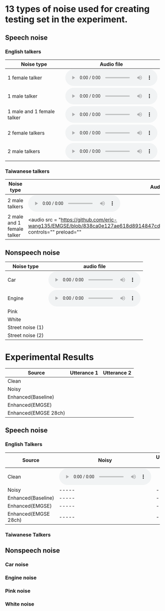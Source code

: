 # 13 types of noise used for creating testing set in the experiment.
## Speech noise
### English talkers

Noise type| Audio file|
--------------|-----| 
1 female talker |<audio src="https://eric-wang135.github.io/EMGSE/wav_files/IEMSE/Chinese_train_271.wav" controls="" preload=""></audio> |
1 male talker |<audio src="https://eric-wang135.github.io/EMGSE/wav_files/IEMSE/Chinese_train_271.wav" controls="" preload=""></audio>|
1 male and 1 female talker  |<audio src="https://github.com/eric-wang135/EMGSE/blob/838ca0e127ae618d8914847cd7028f51feb02b4c/Noise/1M1F_2talkers.wav" controls="" preload=""></audio>|
2 female talkers  |<audio src="https://eric-wang135.github.io/EMGSE/wav_files/IEMSE/Chinese_train_271.wav" controls="" preload=""></audio>|
2 male talkers  |<audio src="https://eric-wang135.github.io/EMGSE/wav_files/IEMSE/Chinese_train_271.wav" controls="" preload=""></audio>|


### Taiwanese talkers

Noise type| Audio file|
--------------|----------| 
2 male talkers |<audio src="https://github.com/eric-wang135/EMGSE/blob/838ca0e127ae618d8914847cd7028f51feb02b4c/Noise/Taiwanese_M_2talkers.wav" controls="" preload=""></audio> |
2 male and 1 female talker  |<audio src = "https://github.com/eric-wang135/EMGSE/blob/838ca0e127ae618d8914847cd7028f51feb02b4c/Noise/Taiwanese_2M1F_3talkers.wav" controls="" preload=""</audio>|

## Nonspeech noise

Noise type| audio file|
--------------|-----| 
Car|<audio src="https://eric-wang135.github.io/EMGSE/wav_files/IEMSE/Chinese_train_271.wav" controls="" preload=""></audio> |   
Engine|<audio src="https://clalanliu.github.io/MCME_demo/wav_files/IEMSE2/Chinese_train_272.wav" controls="" preload=""></audio>|
Pink||
White||
Street noise (1)||
Street noise (2)||

# Experimental Results 

Source| Utterance 1| Utterance 2|
--------------|-----|-----|
Clean|
Noisy|
Enhanced(Baseline)|
Enhanced(EMGSE)|
Enhanced(EMGSE 28ch)|


## Speech noise
### English Talkers

Source| Noisy         | Utterance 19  |  Utterance 29  |
--------------|-----|-----| -----|
Clean|<audio src="https://eric-wang135.github.io/EMGSE/wav_files/IEMSE/Chinese_train_271.wav" controls="" preload=""></audio> | |  |
Noisy|-----|-----| -----|
Enhanced(Baseline)|-----|-----| -----|
Enhanced(EMGSE)|-----|-----| -----|
Enhanced(EMGSE 28ch)|-----|-----| -----|


### Taiwanese Talkers
## Nonspeech noise
### Car noise
### Engine noise
### Pink noise
### White noise




